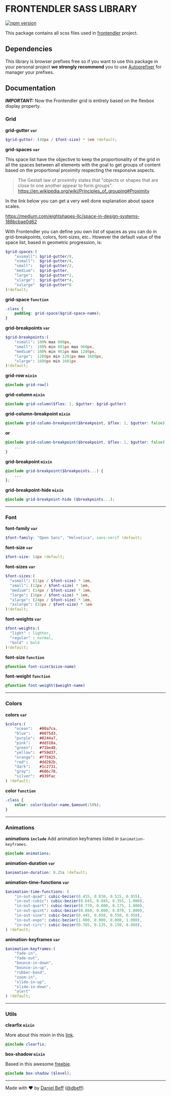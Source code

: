 # FRONTENDLER SASS LIBRARY

[![npm version](https://badge.fury.io/js/frontendler-sass.svg)](https://badge.fury.io/js/frontendler-sass)

This package contains all scss files used in [frontendler](http://frontendler.io) project.

## Dependencies

This library is browser prefixes free so if you want to use this package in your personal project **we strongly recommend** you to use [Autoprefixer](https://www.npmjs.com/package/gulp-autoprefixer) for manager your prefixes.

## Documentation

**_IMPORTANT:_** Now the Frontendler grid is entirely based on the flexbox display property.

### Grid

**grid-gutter `var`**

```scss
$grid-gutter: (40px / $font-size) * 1em !default;
```


**grid-spaces `var`**

This space list have the objective to keep the proportionality of the grid in all the spaces between all elements with the goal to get groups of content based on the proportional proximity respecting the responsive aspects.

> The Gestalt law of proximity states that "objects or shapes that are close to one another appear to form groups". <https://en.wikipedia.org/wiki/Principles_of_grouping#Proximity>

In the link below you can get a very well done explanation about space scales.

<https://medium.com/eightshapes-llc/space-in-design-systems-188bcbae0d62>


With Frontendler you can define you own list of spaces as you can do in grid-breakpoints, colors, font-sizes, etc..
However the default value of the space list, based in geometric progression, is:

```scss
$grid-spaces:(
    "xxsmall": $grid-gutter/8,
    "xsmall":  $grid-gutter/4,
    "small":   $grid-gutter/2,
    "medium":  $grid-gutter,
    "large":   $grid-gutter*2,
    "xlarge":  $grid-gutter*4,
    "xxlarge"  $grid-gutter*8
)!default;
```

**grid-space `function`**

```scss
.class {
    padding: grid-space($grid-space-name);
}
```

**grid-breakpoints `var`**

```scss
$grid-breakpoints:(
    "xsmall": 100% max 600px,
    "small":  100% min 601px max 960px,
    "medium": 100% min 961px max 1280px,
    "large":  1280px min 1281px max 1600px,
    "xlarge": 1600px min 1601px
)!default;
```

**grid-row `mixin`**

```scss
@include grid-row()
```

**grid-column `mixin`**

```scss
@include grid-column($flex: 1, $gutter: $grid-gutter)
```

**grid-column-breakpoint `mixin`**

```scss
@include grid-column-breakpoint($breakpoint, $flex: 1, $gutter: false)
```

**or**

```scss
@include grid-column-breakpoint($breakpoint, $flex: 1, $gutter: false) {
    ...
}
```

**grid-breakpoint `mixin`**

```scss
@include grid-breakpoint($breakpoints...) {
    ...
};
```

**grid-breakpoint-hide `mixin`**

```scss
@include grid-breakpoint-hide ($breakpoints...);
```

--------------------------------------------------------------------------------

### Font

**font-family `var`**

```scss
$font-family: "Open Sans", "Helvetica", sans-serif !default;
```

**font-size `var`**

```scss
$font-size: 14px !default;
```

**font-sizes `var`**

```scss
$font-sizes:(
  "xsmall": (11px / $font-size) * 1em,
  "small": (12px / $font-size) * 1em,
  "medium": (14px / $font-size) * 1em,
  "large": (16px / $font-size) * 1em,
  "xlarge": (24px / $font-size) * 1em,
  "xxlarge": (32px / $font-size) * 1em
)!default;
```

**font-weights `var`**

```scss
$font-weights:(
  "light" : lighter,
  "regular" : normal,
  "bold" : bold
)!default;
```

**font-size `function`**

```scss
@function font-size($size-name)
```

**font-weight `function`**

```scss
@function font-weight($weight-name)
```

--------------------------------------------------------------------------------

### Colors

**colors `var`**

```scss
$colors:(
    "ocean":   #00a7ca,
    "blue":    #0075d3,
    "purple":  #8244a7,
    "pink":    #dd318a,
    "green":   #71be48,
    "yellow":  #f59d37,
    "orange":  #f75925,
    "red":     #dd202b,
    "dark":    #1c2731,
    "gray":    #606c78,
    "silver":  #939fac
) !default;
```

**color `function`**

```scss
.class {
    color: color($color-name,$amount:50%);
}
```

--------------------------------------------------------------------------------

### Animations

**animations `include`** Add animation keyframes listed in `$animation-keyframes`.

```scss
@include animations;
```

**animation-duration `var`**

```scss
$animation-duration: 0.25s !default;
```

**animation-time-functions `var`**

```scss
$animation-time-functions: (
    "in-out-quad": cubic-bezier(0.455, 0.030, 0.515, 0.955),
    "in-out-cubic": cubic-bezier(0.645, 0.045, 0.355, 1.000),
    "in-out-quart": cubic-bezier(0.770, 0.000, 0.175, 1.000),
    "in-out-quint": cubic-bezier(0.860, 0.000, 0.070, 1.000),
    "in-out-sine": cubic-bezier(0.445, 0.050, 0.550, 0.950),
    "in-out-expo": cubic-bezier(1.000, 0.000, 0.000, 1.000),
    "in-out-circ": cubic-bezier(0.785, 0.135, 0.150, 0.860),
) !default;
```

**animation-keyframes `var`**

```scss
$animation-keyframes:(
    "fade-in",
    "fade-out",
    "bounce-in-down",
    "bounce-in-up",
    "rubber-band",
    "zoom-in",
    "slide-in-up",
    "slide-in-down",
    "alert"
) !default;
```

--------------------------------------------------------------------------------

### Utils

**clearfix `mixin`**

More about this mixin in this [link](http://cssmojo.com/latest_new_clearfix_so_far/).

```scss
@include clearfix;
```

**box-shadow `mixin`**

Based in this awesome [freebie](https://medium.com/@Florian/freebie-google-material-design-shadow-helper-2a0501295a2d).

```scss
@include box-shadow ($level);
```

--------------------------------------------------------------------------------

Made with ♥ by [Daniel Beff](http://www.danielbeff.com.br/) ([@dbeff](https://github.com/dbeff))
